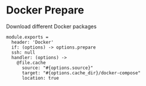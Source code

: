 # Docker Prepare

Download different Docker packages

    module.exports =
      header: 'Docker'
      if: (options) -> options.prepare
      ssh: null
      handler: (options) ->
        @file.cache
          source: "#{options.source}"
          target: "#{options.cache_dir}/docker-compose"
          location: true
